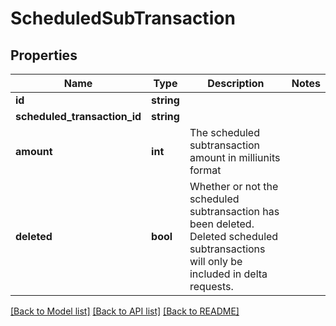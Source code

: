 # ScheduledSubTransaction

## Properties
Name | Type | Description | Notes
------------ | ------------- | ------------- | -------------
**id** | **string** |  | 
**scheduled_transaction_id** | **string** |  | 
**amount** | **int** | The scheduled subtransaction amount in milliunits format | 
**deleted** | **bool** | Whether or not the scheduled subtransaction has been deleted.  Deleted scheduled subtransactions will only be included in delta requests. | 

[[Back to Model list]](../README.md#documentation-for-models) [[Back to API list]](../README.md#documentation-for-api-endpoints) [[Back to README]](../README.md)


